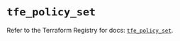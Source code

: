 # `tfe_policy_set`

Refer to the Terraform Registry for docs: [`tfe_policy_set`](https://registry.terraform.io/providers/hashicorp/tfe/0.67.1/docs/resources/policy_set).
